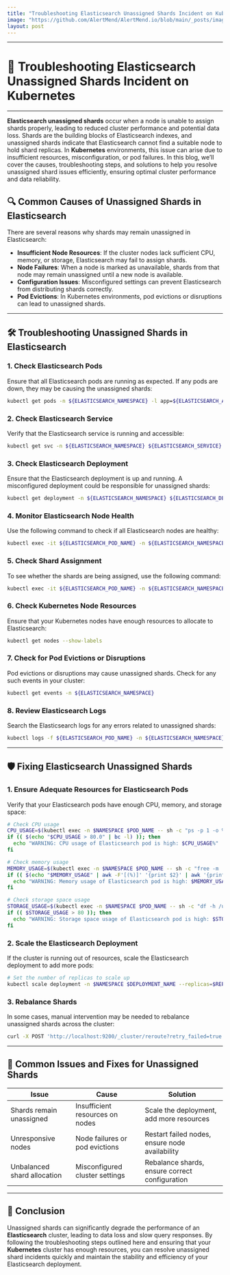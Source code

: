 ```yaml
---
title: "Troubleshooting Elasticsearch Unassigned Shards Incident on Kubernetes"
image: "https://github.com/AlertMend/AlertMend.io/blob/main/_posts/images/elastic_search_unassigned_shards_incident.png?raw=true"
layout: post
---
```


---
# 🚨 **Troubleshooting Elasticsearch Unassigned Shards Incident on Kubernetes**
---

**Elasticsearch unassigned shards** occur when a node is unable to assign shards properly, leading to reduced cluster performance and potential data loss. Shards are the building blocks of Elasticsearch indexes, and unassigned shards indicate that Elasticsearch cannot find a suitable node to hold shard replicas. In **Kubernetes** environments, this issue can arise due to insufficient resources, misconfiguration, or pod failures. In this blog, we’ll cover the causes, troubleshooting steps, and solutions to help you resolve unassigned shard issues efficiently, ensuring optimal cluster performance and data reliability.


## 🔍 **Common Causes of Unassigned Shards in Elasticsearch**

There are several reasons why shards may remain unassigned in Elasticsearch:
- **Insufficient Node Resources**: If the cluster nodes lack sufficient CPU, memory, or storage, Elasticsearch may fail to assign shards.
- **Node Failures**: When a node is marked as unavailable, shards from that node may remain unassigned until a new node is available.
- **Configuration Issues**: Misconfigured settings can prevent Elasticsearch from distributing shards correctly.
- **Pod Evictions**: In Kubernetes environments, pod evictions or disruptions can lead to unassigned shards.

---

## 🛠️ **Troubleshooting Unassigned Shards in Elasticsearch**

### 1. **Check Elasticsearch Pods**
Ensure that all Elasticsearch pods are running as expected. If any pods are down, they may be causing the unassigned shards:
```bash
kubectl get pods -n ${ELASTICSEARCH_NAMESPACE} -l app=${ELASTICSEARCH_APP}
```

### 2. **Check Elasticsearch Service**
Verify that the Elasticsearch service is running and accessible:
```bash
kubectl get svc -n ${ELASTICSEARCH_NAMESPACE} ${ELASTICSEARCH_SERVICE}
```

### 3. **Check Elasticsearch Deployment**
Ensure that the Elasticsearch deployment is up and running. A misconfigured deployment could be responsible for unassigned shards:
```bash
kubectl get deployment -n ${ELASTICSEARCH_NAMESPACE} ${ELASTICSEARCH_DEPLOYMENT}
```

### 4. **Monitor Elasticsearch Node Health**
Use the following command to check if all Elasticsearch nodes are healthy:
```bash
kubectl exec -it ${ELASTICSEARCH_POD_NAME} -n ${ELASTICSEARCH_NAMESPACE} curl -XGET 'http://localhost:9200/_cat/nodes?v'
```

### 5. **Check Shard Assignment**
To see whether the shards are being assigned, use the following command:
```bash
kubectl exec -it ${ELASTICSEARCH_POD_NAME} -n ${ELASTICSEARCH_NAMESPACE} curl -XGET 'http://localhost:9200/_cat/shards?v'
```

### 6. **Check Kubernetes Node Resources**
Ensure that your Kubernetes nodes have enough resources to allocate to Elasticsearch:
```bash
kubectl get nodes --show-labels
```

### 7. **Check for Pod Evictions or Disruptions**
Pod evictions or disruptions may cause unassigned shards. Check for any such events in your cluster:
```bash
kubectl get events -n ${ELASTICSEARCH_NAMESPACE}
```

### 8. **Review Elasticsearch Logs**
Search the Elasticsearch logs for any errors related to unassigned shards:
```bash
kubectl logs -f ${ELASTICSEARCH_POD_NAME} -n ${ELASTICSEARCH_NAMESPACE} | grep "unassigned"
```

---

## 🛡️ **Fixing Elasticsearch Unassigned Shards**

### 1. **Ensure Adequate Resources for Elasticsearch Pods**
Verify that your Elasticsearch pods have enough CPU, memory, and storage space:
```bash
# Check CPU usage
CPU_USAGE=$(kubectl exec -n $NAMESPACE $POD_NAME -- sh -c "ps -p 1 -o %cpu | tail -1")
if (( $(echo "$CPU_USAGE > 80.0" | bc -l) )); then
  echo "WARNING: CPU usage of Elasticsearch pod is high: $CPU_USAGE%"
fi

# Check memory usage
MEMORY_USAGE=$(kubectl exec -n $NAMESPACE $POD_NAME -- sh -c "free -m | awk 'NR==2{printf "%s/%sMB (%.2f%%)", $3,$2,$3*100/$2 }'")
if (( $(echo "$MEMORY_USAGE" | awk -F'[(%)]' '{print $2}' | awk '{print int($1)}') > 80 )); then
  echo "WARNING: Memory usage of Elasticsearch pod is high: $MEMORY_USAGE"
fi

# Check storage space usage
STORAGE_USAGE=$(kubectl exec -n $NAMESPACE $POD_NAME -- sh -c "df -h /usr/share/elasticsearch/data | awk '{print $5}' | tail -1 | sed 's/%//g'")
if (( $STORAGE_USAGE > 80 )); then
  echo "WARNING: Storage space usage of Elasticsearch pod is high: $STORAGE_USAGE%"
fi
```

### 2. **Scale the Elasticsearch Deployment**
If the cluster is running out of resources, scale the Elasticsearch deployment to add more pods:
```bash
# Set the number of replicas to scale up
kubectl scale deployment -n $NAMESPACE $DEPLOYMENT_NAME --replicas=$REPLICAS
```

### 3. **Rebalance Shards**
In some cases, manual intervention may be needed to rebalance unassigned shards across the cluster:
```bash
curl -X POST 'http://localhost:9200/_cluster/reroute?retry_failed=true'
```

---

## 🔄 **Common Issues and Fixes for Unassigned Shards**

| **Issue**                              | **Cause**                                      | **Solution**                                      |
|----------------------------------------|------------------------------------------------|---------------------------------------------------|
| Shards remain unassigned               | Insufficient resources on nodes                | Scale the deployment, add more resources          |
| Unresponsive nodes                     | Node failures or pod evictions                 | Restart failed nodes, ensure node availability    |
| Unbalanced shard allocation            | Misconfigured cluster settings                 | Rebalance shards, ensure correct configuration    |

---

## 🚀 **Conclusion**

Unassigned shards can significantly degrade the performance of an **Elasticsearch** cluster, leading to data loss and slow query responses. By following the troubleshooting steps outlined here and ensuring that your **Kubernetes** cluster has enough resources, you can resolve unassigned shard incidents quickly and maintain the stability and efficiency of your Elasticsearch deployment.